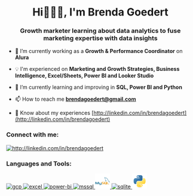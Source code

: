 <h1 align="center">Hi👩🏻‍💻, I'm Brenda Goedert</h1>
<h3 align="center">Growth marketer learning about data analytics to fuse marketing expertise with data insights</h3>

- 🔭 I’m currently working as a **Growth & Performance Coordinator** on **Alura**

- 💡 I'm experienced on **Marketing and Growth Strategies, Business Intelligence, Excel/Sheets, Power BI and Looker Studio**

- 🌱 I’m currently learning and improving in **SQL, Power BI and Python**

- 📫 How to reach me **brendagoedert@gmail.com**

- 📄 Know about my experiences [http://linkedin.com/in/brendagoedert](http://linkedin.com/in/brendagoedert)

<h3 align="left">Connect with me:</h3>
<p align="left">
<a href="https://linkedin.com/in/brendagoedert" target="blank"><img align="center" src="https://raw.githubusercontent.com/rahuldkjain/github-profile-readme-generator/master/src/images/icons/Social/linked-in-alt.svg" alt="http://linkedin.com/in/brendagoedert" height="30" width="40" /></a>
</p>

<h3 align="left">Languages and Tools:</h3>
<p align="left"> 

<a href="https://cloud.google.com" target="_blank" rel="noreferrer"> <img src="https://www.vectorlogo.zone/logos/google_cloud/google_cloud-icon.svg" alt="gcp" width="40" height="40"/> </a> <a href="https://www.microsoft.com/pt-br/microsoft-365/excel" target="_blank" rel="noreferrer"> <img src="https://cdn-icons-png.flaticon.com/512/888/888850.png" alt="excel" width="40" height="40"/> </a> <a href="https://powerbi.microsoft.com/pt-br/" target="_blank" rel="noreferrer"> <img src="https://e7.pngegg.com/pngimages/252/727/png-clipart-power-bi-business-intelligence-microsoft-analytics-microsoft-text-rectangle.png" alt="power-bi" width="40" height="40"/> </a> <a href="https://www.microsoft.com/en-us/sql-server" target="_blank" rel="noreferrer"> <img src="https://www.svgrepo.com/show/303229/microsoft-sql-server-logo.svg" alt="mssql" width="40" height="40"/> </a> <a href="https://www.mysql.com/" target="_blank" rel="noreferrer"> <img src="https://raw.githubusercontent.com/devicons/devicon/master/icons/mysql/mysql-original-wordmark.svg" alt="mysql" width="40" height="40"/> </a> <a href="https://www.sqlite.org/" target="_blank" rel="noreferrer"> <img src="https://www.vectorlogo.zone/logos/sqlite/sqlite-icon.svg" alt="sqlite" width="40" height="40"/> </a>
<a href="https://www.python.org" target="_blank" rel="noreferrer"> <img src="https://raw.githubusercontent.com/devicons/devicon/master/icons/python/python-original.svg" alt="python" width="40" height="40"/> </a>
</p>
